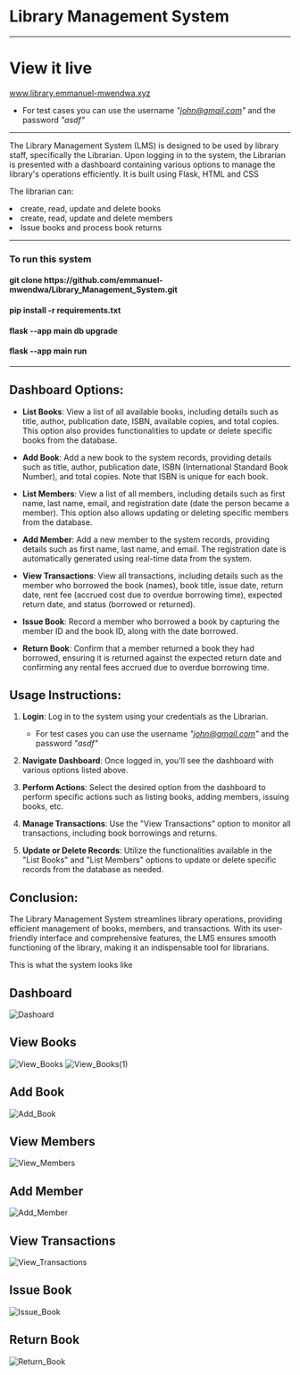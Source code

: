 # Library Management System

<hr>

# View it live 

www.library.emmanuel-mwendwa.xyz

- For test cases you can use the username *"john@gmail.com"* and the password *"asdf"*

<hr>

The Library Management System (LMS) is designed to be used by library staff, specifically the Librarian. Upon logging in to the system, the Librarian is presented with a dashboard containing various options to manage the library's operations efficiently.
It is built using Flask, HTML and CSS

The librarian can:
<li>create, read, update and delete books</li>
<li>create, read, update and delete members</li>
<li>Issue books and process book returns</li>

<hr>

<h3>To run this system</h3>
<h4>git clone https://github.com/emmanuel-mwendwa/Library_Management_System.git</h4>

<h4>pip install -r requirements.txt</h4>

<h4>flask --app main db upgrade</h4>

<h4>flask --app main run</h4>

<hr>

## Dashboard Options:

- **List Books**: View a list of all available books, including details such as title, author, publication date, ISBN, available copies, and total copies. This option also provides functionalities to update or delete specific books from the database.

- **Add Book**: Add a new book to the system records, providing details such as title, author, publication date, ISBN (International Standard Book Number), and total copies. Note that ISBN is unique for each book.

- **List Members**: View a list of all members, including details such as first name, last name, email, and registration date (date the person became a member). This option also allows updating or deleting specific members from the database.

- **Add Member**: Add a new member to the system records, providing details such as first name, last name, and email. The registration date is automatically generated using real-time data from the system.

- **View Transactions**: View all transactions, including details such as the member who borrowed the book (names), book title, issue date, return date, rent fee (accrued cost due to overdue borrowing time), expected return date, and status (borrowed or returned).

- **Issue Book**: Record a member who borrowed a book by capturing the member ID and the book ID, along with the date borrowed.

- **Return Book**: Confirm that a member returned a book they had borrowed, ensuring it is returned against the expected return date and confirming any rental fees accrued due to overdue borrowing time.

## Usage Instructions:

1. **Login**: Log in to the system using your credentials as the Librarian.

   - For test cases you can use the username *"john@gmail.com"* and the password *"asdf"*

3. **Navigate Dashboard**: Once logged in, you'll see the dashboard with various options listed above.

4. **Perform Actions**: Select the desired option from the dashboard to perform specific actions such as listing books, adding members, issuing books, etc.

5. **Manage Transactions**: Use the "View Transactions" option to monitor all transactions, including book borrowings and returns.

6. **Update or Delete Records**: Utilize the functionalities available in the "List Books" and "List Members" options to update or delete specific records from the database as needed.

## Conclusion:

The Library Management System streamlines library operations, providing efficient management of books, members, and transactions. With its user-friendly interface and comprehensive features, the LMS ensures smooth functioning of the library, making it an indispensable tool for librarians.


This is what the system looks like
<h2>Dashboard</h2>

![Dashoard](https://github.com/emmanuel-mwendwa/Library_Management_System/assets/82759762/9cfd86c6-2865-4728-8511-d79c926f570d)

<h2>View Books</h2>

![View_Books](https://github.com/emmanuel-mwendwa/Library_Management_System/assets/82759762/2812f307-9668-4ef7-b722-dc3545c4d3e4)
![View_Books(1)](https://github.com/emmanuel-mwendwa/Library_Management_System/assets/82759762/bf99ecec-a26c-4b4d-9b0f-12f9d7b9593b)

<h2>Add Book</h2>

![Add_Book](https://github.com/emmanuel-mwendwa/Library_Management_System/assets/82759762/8be7671b-62d7-48fa-8921-353ce016e2f6)

<h2>View Members</h2>

![View_Members](https://github.com/emmanuel-mwendwa/Library_Management_System/assets/82759762/695d46ab-ac04-4459-a524-0acc54c719de)

<h2>Add Member</h2>

![Add_Member](https://github.com/emmanuel-mwendwa/Library_Management_System/assets/82759762/0600d2ef-d607-4ed5-b011-b039672aaeb8)

<h2>View Transactions</h2>

![View_Transactions](https://github.com/emmanuel-mwendwa/Library_Management_System/assets/82759762/3f6fe087-2b35-4412-82d2-f2e39f39cd6e)

<h2>Issue Book</h2>

![Issue_Book](https://github.com/emmanuel-mwendwa/Library_Management_System/assets/82759762/aba5055f-a86b-4ab6-97ae-7ea85279066c)

<h2>Return Book</h2>

![Return_Book](https://github.com/emmanuel-mwendwa/Library_Management_System/assets/82759762/285c7aa7-63bd-4288-8edd-690cd31a7124)


